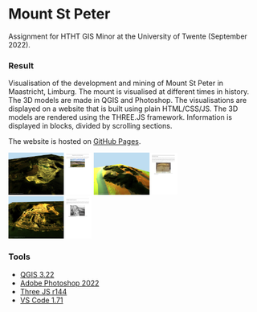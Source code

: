 # Mount St Peter
Assignment for HTHT GIS Minor at the University of Twente (September 2022).

### Result
Visualisation of the development and mining of Mount St Peter in Maastricht, Limburg. 
The mount is visualised at different times in history. The 3D models are made in QGIS and Photoshop.
The visualisations are displayed on a website that is built using plain HTML/CSS/JS.
The 3D models are rendered using the THREE.JS framework. Information is displayed in blocks, divided by scrolling sections.

The website is hosted on [GitHub Pages]([https://j-siderius.github.io/mountStPeter/](https://j-siderius.github.io/MountStPeter_development_visualisation/)).

<p float="left">
  <img src="doc/doc_1.png" width="33%" />
  <img src="doc/doc_2.png" width="33%" /> 
  <img src="doc/doc_3.png" width="33%" />
</p>

### Tools
- [QGIS 3.22](https://qgis.org/en/site/)
- [Adobe Photoshop 2022](https://www.adobe.com/nl/products/photoshop.html)
- [Three JS r144](https://threejs.org/)
- [VS Code 1.71](https://code.visualstudio.com/)
